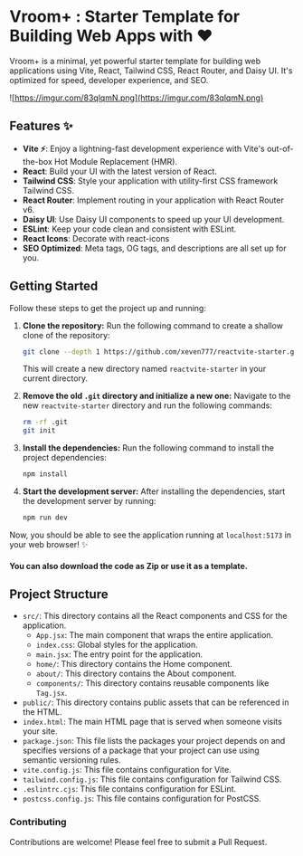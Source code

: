 # Vroom+ : Starter Template for Building Web Apps with ❤️

Vroom+ is a minimal, yet powerful starter template for building web applications using Vite, React, Tailwind CSS, React Router, and Daisy UI. It's optimized for speed, developer experience, and SEO.

![https://imgur.com/83qlqmN.png](https://imgur.com/83qlqmN.png)

## Features ✨

- **Vite ⚡**: Enjoy a lightning-fast development experience with Vite's out-of-the-box Hot Module Replacement (HMR).
- **React**: Build your UI with the latest version of React.
- **Tailwind CSS**: Style your application with utility-first CSS framework Tailwind CSS.
- **React Router**: Implement routing in your application with React Router v6.
- **Daisy UI**: Use Daisy UI components to speed up your UI development.
- **ESLint**: Keep your code clean and consistent with ESLint.
- **React Icons**: Decorate with react-icons
- **SEO Optimized**: Meta tags, OG tags, and descriptions are all set up for you.

## Getting Started

Follow these steps to get the project up and running:

1. **Clone the repository:**
   Run the following command to create a shallow clone of the repository:

   ```sh
   git clone --depth 1 https://github.com/xeven777/reactvite-starter.git
   ```

   This will create a new directory named `reactvite-starter` in your current directory.

2. **Remove the old `.git` directory and initialize a new one:**
   Navigate to the new `reactvite-starter` directory and run the following commands:

   ```sh
   rm -rf .git
   git init
   ```

3. **Install the dependencies:**
   Run the following command to install the project dependencies:

   ```sh
   npm install
   ```

4. **Start the development server:**
   After installing the dependencies, start the development server by running:
   ```sh
   npm run dev
   ```

Now, you should be able to see the application running at `localhost:5173` in your web browser! ✨

#### You can also download the code as Zip or use it as a template.

## Project Structure

- `src/`: This directory contains all the React components and CSS for the application.
  - `App.jsx`: The main component that wraps the entire application.
  - `index.css`: Global styles for the application.
  - `main.jsx`: The entry point for the application.
  - `home/`: This directory contains the Home component.
  - `about/`: This directory contains the About component.
  - `components/`: This directory contains reusable components like `Tag.jsx`.
- `public/`: This directory contains public assets that can be referenced in the HTML.
- `index.html`: The main HTML page that is served when someone visits your site.
- `package.json`: This file lists the packages your project depends on and specifies versions of a package that your project can use using semantic versioning rules.
- `vite.config.js`: This file contains configuration for Vite.
- `tailwind.config.js`: This file contains configuration for Tailwind CSS.
- `.eslintrc.cjs`: This file contains configuration for ESLint.
- `postcss.config.js`: This file contains configuration for PostCSS.

### Contributing

Contributions are welcome! Please feel free to submit a Pull Request.
